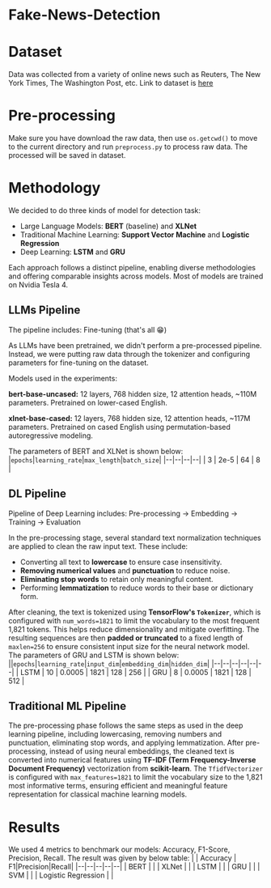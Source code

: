 
Fake-News-Detection
===
# Dataset 

Data was collected from a variety of online news such as Reuters, The New York Times, The Washington Post, etc. Link to dataset is [here](https://drive.google.com/drive/folders/1mrX3vPKhEzxG96OCPpCeh9F8m_QKCM4z)

# Pre-processing
Make sure you have download the raw data, then use `os.getcwd()` to move to the current directory and run `preprocess.py` to process raw data. The processed will be saved in dataset.

# Methodology

We decided to do three kinds of model for detection task:
- Large Language Models: **BERT** (baseline) and **XLNet**
- Traditional Machine Learning: **Support Vector Machine** and **Logistic Regression**
- Deep Learning: **LSTM** and **GRU**

Each approach follows a distinct pipeline, enabling diverse methodologies and offering comparable insights across models. Most of models are trained on Nvidia Tesla 4.

## LLMs Pipeline
The pipeline includes: Fine-tuning (that's all 😁)

As LLMs have been pretrained, we didn't perform a pre-processed pipeline. Instead, we were putting raw data through the tokenizer and configuring parameters for fine-tuning on the dataset.

Models used in the experiments:

**bert-base-uncased:** 12 layers, 768 hidden size, 12 attention heads, ~110M parameters. Pretrained on lower-cased English.

**xlnet-base-cased:** 12 layers, 768 hidden size, 12 attention heads, ~117M parameters. Pretrained on cased English using permutation-based autoregressive modeling.

The parameters of BERT and XLNet is shown below:
|`epochs`|`learning_rate`|`max_length`|`batch_size`|
|--|--|--|--|
| 3 | 2e-5 | 64 | 8 |

## DL Pipeline
Pipeline of Deep Learning includes: Pre-processing -> Embedding -> Training -> Evaluation

In the pre-processing stage, several standard text normalization techniques are applied to clean the raw input text. These include:

- Converting all text to **lowercase** to ensure case insensitivity.
- **Removing numerical values** and **punctuation** to reduce noise.
- **Eliminating stop words** to retain only meaningful content.
- Performing **lemmatization** to reduce words to their base or dictionary form.

After cleaning, the text is tokenized using **TensorFlow's `Tokenizer`**, which is configured with `num_words=1821` to limit the vocabulary to the most frequent 1,821 tokens. This helps reduce dimensionality and mitigate overfitting. The resulting sequences are then **padded or truncated** to a fixed length of `maxlen=256` to ensure consistent input size for the neural network model. The parameters of GRU and LSTM is shown below:
||`epochs`|`learning_rate`|`input_dim`|`embedding_dim`|`hidden_dim`|
|--|--|--|--|--|--|
| LSTM | 10 | 0.0005 | 1821 | 128 | 256 |
| GRU | 8 | 0.0005 | 1821 | 128 | 512 |



## Traditional ML Pipeline
The pre-processing phase follows the same steps as used in the deep learning pipeline, including lowercasing, removing numbers and punctuation, eliminating stop words, and applying lemmatization.  After pre-processing, instead of using neural embeddings, the cleaned text is converted into numerical features using **TF-IDF (Term Frequency-Inverse Document Frequency)** vectorization from **scikit-learn**. The `TfidfVectorizer` is configured with `max_features=1821` to limit the vocabulary size to the 1,821 most informative terms, ensuring efficient and meaningful feature representation for classical machine learning models.



# Results
We used 4 metrics to benchmark our models: Accuracy, F1-Score, Precision, Recall. The result was given by below table:
|  | Accuracy | F1|Precision|Recall|
|--|--|--|--|--|
| BERT |  |
| XLNet |  |
| LSTM |  |
| GRU |  |
| SVM |  |
| Logistic Regression |  |
